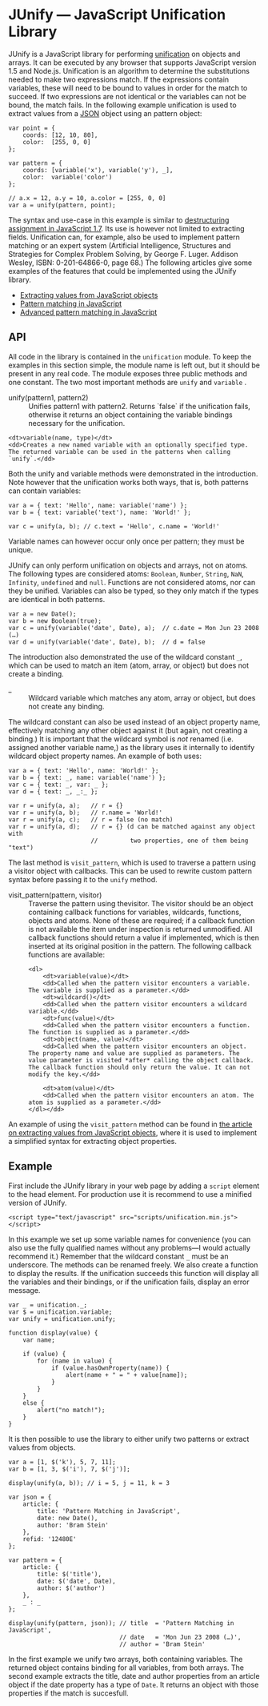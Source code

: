 # JUnify ― JavaScript Unification Library

JUnify is a JavaScript library for performing [unification](http://en.wikipedia.org/wiki/Unification) on objects and arrays. It can be executed by any browser that supports JavaScript version 1.5 and Node.js. Unification is an algorithm to determine the substitutions needed to make two expressions match. If the expressions contain variables, these will need to be bound to values in order for the match to succeed. If two expressions are not identical or the variables can not be bound, the match fails. In the following example unification is used to extract values from a [JSON](http://www.json.org/) object using an pattern object:

    var point = {
        coords: [12, 10, 80], 
        color:  [255, 0, 0]
    };
    
    var pattern = {
        coords: [variable('x'), variable('y'), _], 
        color:  variable('color')
    };
    
    // a.x = 12, a.y = 10, a.color = [255, 0, 0]
    var a = unify(pattern, point);

The syntax and use-case in this example is similar to [destructuring assignment in JavaScript 1.7](http://developer.mozilla.org/en/docs/New_in_JavaScript_1.7#Destructuring_assignment). Its use is however not limited to extracting fields. Unification can, for example, also be used to implement pattern matching or an expert system (Artificial Intelligence, Structures and Strategies for Complex Problem Solving, by George F. Luger. Addison Wesley, ISBN: 0-201-64866-0, page 68.) The following articles give some examples of the features that could be implemented using the JUnify library.

* [Extracting values from JavaScript objects](../../articles/extracting-object-values.html) 
* [Pattern matching in JavaScript](../../articles/pattern-matching.html) 
* [Advanced pattern matching in JavaScript](../../articles/advanced-pattern-matching.html) 

## API

All code in the library is contained in the `unification` module. To keep the examples in this section simple, the module name is left out, but it should be present in any real code. The module exposes three public methods and one constant. The two most important methods are `unify` and `variable` .

<dl>
    <dt>unify(pattern1, pattern2)</dt>
    <dd>Unifies pattern1 with pattern2. Returns `false` if the unification fails, otherwise it returns an object containing the variable bindings necessary for the unification.</dd>
    
    <dt>variable(name, type)</dt>
    <dd>Creates a new named variable with an optionally specified type. The returned variable can be used in the patterns when calling `unify`.</dd>
</dl>

Both the unify and variable methods were demonstrated in the introduction. Note however that the unification works both ways, that is, both patterns can contain variables:

    var a = { text: 'Hello', name: variable('name') };
    var b = { text: variable('text'), name: 'World!' };
    
    var c = unify(a, b); // c.text = 'Hello', c.name = 'World!'

Variable names can however occur only once per pattern; they must be unique.

JUnify can only perform unification on objects and arrays, not on atoms. The following types are considered atoms: `Boolean`, `Number`, `String`, `NaN`, `Infinity`, `undefined` and `null`. Functions are not considered atoms, nor can they be unified. Variables can also be typed, so they only match if the types are identical in both patterns.

    var a = new Date();
    var b = new Boolean(true);
    var c = unify(variable('date', Date), a);  // c.date = Mon Jun 23 2008 (…)
    var d = unify(variable('date', Date), b);  // d = false

The introduction also demonstrated the use of the wildcard constant `_`, which can be used to match an item (atom, array, or object) but does not create a binding.

<dl>
    <dt>_</dt>
    <dd>Wildcard variable which matches any atom, array or object, but does not create any binding.</dd>
</dl>

The wildcard constant can also be used instead of an object property name, effectively matching any other object against it (but again, not creating a binding.) It is important that the wildcard symbol is *not* renamed (i.e. assigned another variable name,) as the library uses it internally to identify wildcard object property names. An example of both uses:

    var a = { text: 'Hello', name: 'World!' };
    var b = { text: _, name: variable('name') };
    var c = { text: _, var: _ };
    var d = { text: _, _:_ };
    
    var r = unify(a, a);   // r = {}
    var r = unify(a, b);   // r.name = 'World!'
    var r = unify(a, c);   // r = false (no match)
    var r = unify(a, d);   // r = {} (d can be matched against any object with 
                           //         two properties, one of them being "text")

The last method is `visit_pattern`, which is used to traverse a pattern using a visitor object with callbacks. This can be used to rewrite custom pattern syntax before passing it to the `unify` method.

<dl>
    <dt>visit_pattern(pattern, visitor)</dt>
    <dd>Traverse the pattern using thevisitor. The visitor should be an object containing callback functions for variables, wildcards, functions, objects and atoms. None of these are required; if a callback function is not available the item under inspection is returned unmodified. All callback functions should return a value if implemented, which is then inserted at its original position in the pattern. The following callback functions are available:

    <dl>
        <dt>variable(value)</dt>
        <dd>Called when the pattern visitor encounters a variable. The variable is supplied as a parameter.</dd>
        <dt>wildcard()</dt>
        <dd>Called when the pattern visitor encounters a wildcard variable.</dd>
        <dt>func(value)</dt>
        <dd>Called when the pattern visitor encounters a function. The function is supplied as a parameter.</dd>
        <dt>object(name, value)</dt>
        <dd>Called when the pattern visitor encounters an object. The property name and value are supplied as parameters. The value parameter is visited *after* calling the object callback. The callback function should only return the value. It can not modify the key.</dd>
        
        <dt>atom(value)</dt>
        <dd>Called when the pattern visitor encounters an atom. The atom is supplied as a parameter.</dd>
    </dl></dd>
</dl>

An example of using the `visit_pattern` method can be found in [the article on extracting values from JavaScript objects](../../articles/extracting-object-values.html), where it is used to implement a simplified syntax for extracting object properties.

## Example

First include the JUnify library in your web page by adding a `script` element to the head element. For production use it is recommend to use a minified version of JUnify.

    <script type="text/javascript" src="scripts/unification.min.js"></script>

In this example we set up some variable names for convenience (you can also use the fully qualified names without any problems―I would actually recommend it.) Remember that the wildcard constant `_` must be an underscore. The methods can be renamed freely. We also create a function to display the results. If the unification succeeds this function will display all the variables and their bindings, or if the unification fails, display an error message.

    var _ = unification._;
    var $ = unification.variable;
    var unify = unification.unify;
    
    function display(value) {
        var name;
    
        if (value) {
            for (name in value) {
                if (value.hasOwnProperty(name)) {
                    alert(name + " = " + value[name]);
                }
            }
        }
        else {
            alert("no match!");
        }
    }

It is then possible to use the library to either unify two patterns or extract values from objects.

    
    var a = [1, $('k'), 5, 7, 11];
    var b = [1, 3, $('i'), 7, $('j')];
    
    display(unify(a, b)); // i = 5, j = 11, k = 3
    
    var json = {
        article: {
            title: 'Pattern Matching in JavaScript',
            date: new Date(), 
            author: 'Bram Stein'
        }, 
        refid: '12480E'
    };
    
    var pattern = { 
        article: { 
            title: $('title'), 
            date: $('date', Date), 
            author: $('author') 
        },
        _ : _ 
    };
    
    display(unify(pattern, json)); // title  = 'Pattern Matching in JavaScript',
                                   // date   = 'Mon Jun 23 2008 (…)', 
                                   // author = 'Bram Stein'

In the first example we unify two arrays, both containing variables. The returned object contains binding for all variables, from both arrays. The second example extracts the title, date and author properties from an article object if the date property has a type of `Date`. It returns an object with those properties if the match is succesfull.
